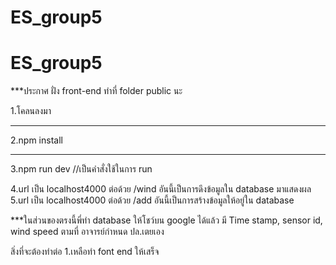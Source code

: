 # ES_group5
# ES_group5

***ประกาศ ฝั่ง front-end ทำที่ folder public นะ 

1.โคลนลงมา

****

2.npm install 


****


3.npm run dev //เป็นคำสั่งใช้ในการ run 


4.url เป็น localhost4000 ต่อด้วย /wind อันนี้เป็นการดึงข้อมูลใน database มาแสดงผล
5.url เป็น localhost4000 ต่อด้วย /add อันนี้เป็นการสร้างข้อมูลให้อยู่ใน database 

***ในส่วนของตรงนี้พี่ทำ database ให้โชว์บน google ได้แล้ว มี Time stamp, sensor id, wind speed ตามที่ อาจารย์กำหนด ปล.เตยเอง


สิ่งที่จะต้องทำต่อ 
1.เหลือทำ font end ให้เสร็จ 
